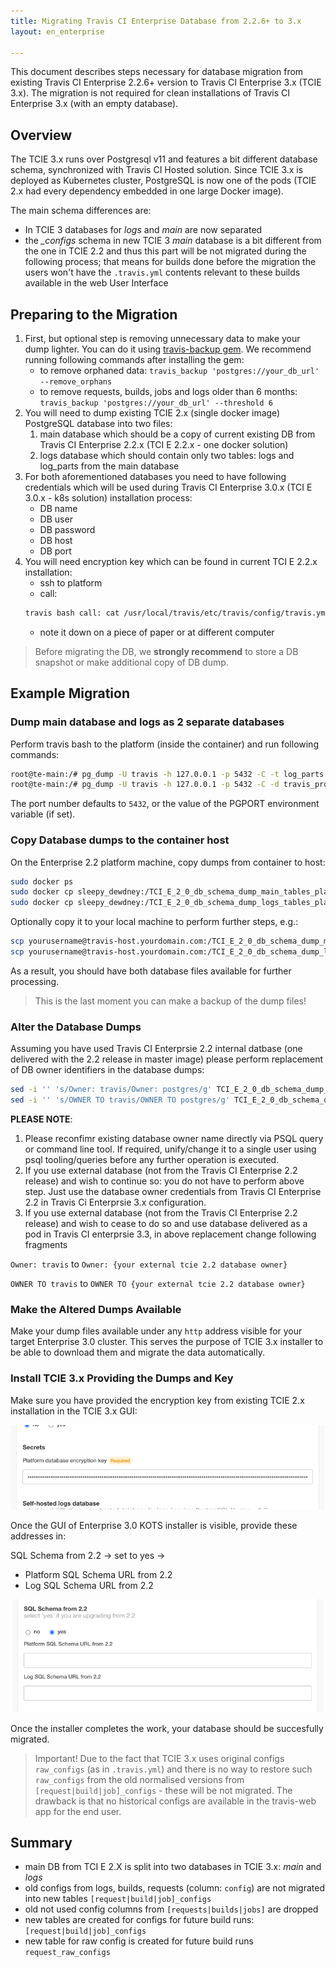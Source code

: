 ```yaml
---
title: Migrating Travis CI Enterprise Database from 2.2.6+ to 3.x
layout: en_enterprise

---
```


This document describes steps necessary for database migration from existing Travis CI Enterprise 2.2.6+ version to Travis CI Enterprise 3.x (TCIE 3.x). The migration is not required for clean installations of Travis CI Enterprise 3.x (with an empty database).

## Overview

The TCIE 3.x runs over Postgresql v11 and features a bit different database schema, synchronized with Travis CI Hosted solution. Since TCIE 3.x is deployed as Kubernetes cluster, PostgreSQL is now one of the pods (TCIE 2.x had every dependency embedded in one large Docker image).

The main schema differences are:
* In TCIE 3 databases for *logs* and *main* are now separated
* the *_configs* schema in new TCIE 3 *main* database is a bit different from the one in TCIE 2.2 and thus this part will be not migrated during the following process; that means for builds done before the migration the users won't have the `.travis.yml` contents relevant to these builds available in the web User Interface

## Preparing to the Migration

1. First, but optional step is removing unnecessary data to make your dump lighter. You can do it using [travis-backup gem](https://rubygems.org/gems/travis-backup). We recommend running following commands after installing the gem:
    - to remove orphaned data: `travis_backup 'postgres://your_db_url' --remove_orphans`
    - to remove requests, builds, jobs and logs older than 6 months: `travis_backup 'postgres://your_db_url' --threshold 6`
2. You will need to dump existing TCIE 2.x (single docker image) PostgreSQL database into two files:
   1. main database which should be a copy of current existing DB from Travis CI Enterprise 2.2.x (TCI E 2.2.x - one docker solution)
   2. logs database which should contain only two tables: logs and log_parts from the main database
3. For both aforementioned databases you need to have following credentials which will be used during Travis CI Enterprise 3.0.x (TCI E 3.0.x - k8s solution) installation process:
    - DB name
    - DB user
    - DB password
    - DB host
    - DB port
4. You will need encryption key which can be found in current TCI E 2.2.x installation:
    - ssh to platform
    - call: 
    ```bash
    travis bash call: cat /usr/local/travis/etc/travis/config/travis.yml | grep -A 1 "encryption:"
    ```
    - note it down on a piece of paper or at different computer

> Before migrating the DB, we **strongly recommend** to store a DB snapshot or make additional copy of DB dump.

## Example Migration 

### Dump main database and logs as 2 separate databases

Perform travis bash to the platform (inside the container) and run following commands: 
```bash
root@te-main:/# pg_dump -U travis -h 127.0.0.1 -p 5432 -C -t log_parts -t logs -d travis_production > TCI_E_2_0_db_schema_dump_logs_tables_platform_docker_20200324.sql
root@te-main:/# pg_dump -U travis -h 127.0.0.1 -p 5432 -C -d travis_production > TCI_E_2_0_db_schema_dump_main_tables_platform_docker_20200324.sql
```
The port number defaults to `5432`, or the value of the PGPORT environment variable (if set).

### Copy Database dumps to the container host

On the Enterprise 2.2 platform machine, copy dumps from container to host: 
```bash
sudo docker ps
sudo docker cp sleepy_dewdney:/TCI_E_2_0_db_schema_dump_main_tables_platform_docker_20200324.sql .
sudo docker cp sleepy_dewdney:/TCI_E_2_0_db_schema_dump_logs_tables_platform_docker_20200324.sql .
```

Optionally copy it to your local machine to perform further steps, e.g.: 
```bash
scp yourusername@travis-host.yourdomain.com:/TCI_E_2_0_db_schema_dump_main_tables_platform_docker_20200324.sql
scp yourusername@travis-host.yourdomain.com:/TCI_E_2_0_db_schema_dump_logs_tables_platform_docker_20200324.sql
```

As a result, you should have both database files available for further processing.

> This is the last moment you can make a backup of the dump files!

### Alter the Database Dumps


Assuming you have used Travis CI Enterprsie 2.2 internal datbase (one delivered with the 2.2 release in master image) please perform replacement of DB owner identifiers in the database dumps: 

```bash
sed -i '' 's/Owner: travis/Owner: postgres/g' TCI_E_2_0_db_schema_dump_main_tables_platform_docker_20200324.sql
sed -i '' 's/OWNER TO travis/OWNER TO postgres/g' TCI_E_2_0_db_schema_dump_main_tables_platform_docker_20200324.sql 
```

**PLEASE NOTE**: 
1. Please reconfimr existing database owner name directly via PSQL query or command line tool. If required, unify/change it to a single user using psql tooling/queries before any further operation is executed.
1. If you use external database (not from the Travis CI Enterprise 2.2 release) and wish to continue so: you do not have to perform above step. Just use the database owner credentials from Travis CI Enterprise 2.2 in Travis Ci Enterprsie 3.x configuration.
2. If you use external database (not from the Travis CI Enterprise 2.2 release) and wish to cease to do so and use database delivered as a pod in Travis CI enterprsie 3.3, in above replacement change following fragments

`Owner: travis` to `Owner: {your external tcie 2.2 database owner}`

`OWNER TO travis` to  `OWNER TO {your external tcie 2.2 database owner}`



### Make the Altered Dumps Available

Make your dump files available under any `http` address visible for your target Enterprise 3.0 cluster. This serves the purpose of TCIE 3.x installer to be able to download them and migrate the data automatically.

### Install TCIE 3.x Providing the Dumps and Key

Make sure you have provided the encryption key from existing TCIE 2.x installation in the TCIE 3.x GUI:

![TCIE 3.X Install GUI: Encryption key input](/images/tcie-3.x-input-for-encryption-key.png)

Once the GUI of Enterprise 3.0 KOTS installer is visible, provide these addresses in:

SQL Schema from 2.2 -> set to yes ->
* Platform SQL Schema URL from 2.2
* Log SQL Schema URL from 2.2

![TCIE 3.X Install GUI: DB Dumps input](/images/tcie-3.x-input-for-db-dumps.png)

Once the installer completes the work, your database should be succesfully migrated.

> Important!
Due to the fact that TCIE 3.x uses original configs `raw_configs` (as in `.travis.yml`) and there is no way to restore such `raw_configs` from the old normalised versions from  `[request|build|job]_configs` - these will be not migrated. The drawback is that no historical configs are available in the travis-web app for the end user.

## Summary
- main DB from TCI E 2.X is split into two databases in TCIE 3.x: *main* and *logs*
- old configs from logs, builds, requests (column: `config`) are not migrated into new tables `[request|build|job]_configs`
- old not used config columns from `[requests|builds|jobs]` are dropped
- new tables are created for configs for future build runs: `[request|build|job]_configs`
- new table for raw config is created for future build runs `request_raw_configs`
